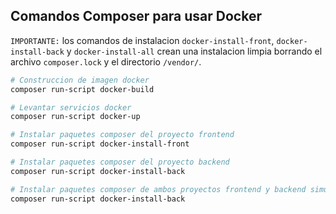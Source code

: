 ## Comandos Composer para usar Docker

`IMPORTANTE:` los comandos de instalacion `docker-install-front`, `docker-install-back` y `docker-install-all` crean una instalacion limpia borrando el archivo `composer.lock` y el directorio `/vendor/`.

```bash
# Construccion de imagen docker
composer run-script docker-build
```

```bash
# Levantar servicios docker
composer run-script docker-up
```

```bash
# Instalar paquetes composer del proyecto frontend
composer run-script docker-install-front
```

```bash
# Instalar paquetes composer del proyecto backend
composer run-script docker-install-back
```

```bash
# Instalar paquetes composer de ambos proyectos frontend y backend simultaneamente
composer run-script docker-install-back
```
